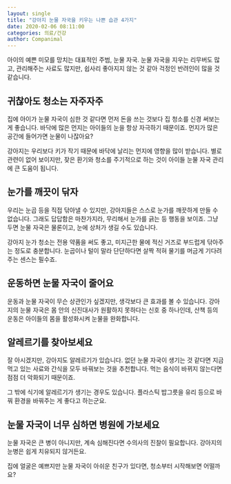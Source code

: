 ```yaml
---
layout: single
title: "강아지 눈물 자국을 키우는 나쁜 습관 4가지"
date: 2020-02-06 08:11:00
categories: 의료/건강
author: Companimal
---
```


아이의 예쁜 미모를 망치는 대표적인 주범, 눈물 자국. 눈물 자국을 지우는 리무버도 많고, 관리해주는 사료도 많지만, 쉽사리 좋아지지 않는 것 같아 걱정인 반려인이 많을 것 같습니다.

## 귀찮아도 청소는 자주자주

집에 아이가 눈물 자국이 심한 것 같다면 먼저 돈을 쓰는 것보다 집 청소를 신경 써보는 게 좋습니다. 바닥에 많은 먼지는 아이들의 눈을 항상 자극하기 때문이죠. 먼지가 많은 공간에 들어가면 눈물이 나잖아요?

강아지는 우리보다 키가 작기 때문에 바닥에 날리는 먼지에 영향을 많이 받습니다. 별로 관련이 없어 보이지만, 잦은 환기와 청소를 주기적으로 하는 것이 아이들 눈물 자국 관리에 큰 도움이 됩니다.

## 눈가를 깨끗이 닦자

우리는 눈곱 등을 직접 닦아낼 수 있지만, 강아지들은 스스로 눈가를 깨끗하게 만들 수 없습니다. 그래도 답답함은 마찬가지라, 무리해서 눈가를 긁는 등 행동을 보이죠. 그냥 두면 눈물 자국은 물론이고, 눈에 상처가 생길 수도 있습니다.

강아지 눈가 청소는 전용 약품을 써도 좋고, 미지근한 물에 적신 거즈로 부드럽게 닦아주는 정도로 충분합니다. 눈곱이나 털이 말라 단단하다면 살짝 적혀 물기를 머금게 기다려주는 센스는 필수죠.

## 운동하면 눈물 자국이 줄어요

운동과 눈물 자국이 무슨 상관인가 싶겠지만, 생각보다 큰 효과를 볼 수 있습니다. 강아지의 눈물 자국은 몸 안의 신진대사가 원활하지 못하다는 신호 중 하나인데, 산책 등의 운동은 아이들의 몸을 활성화시켜 눈물을 완화합니다.

## 알레르기를 찾아보세요

잘 아시겠지만, 강아지도 알레르기가 있습니다. 없던 눈물 자국이 생기는 것 같다면 지금 먹고 있는 사료와 간식을 모두 바꿔보는 것을 추천합니다. 먹는 음식이 바뀌지 않는다면 점점 더 악화되기 때문이죠.

그 밖에 식기에 알레르기가 생기는 경우도 있습니다. 플라스틱 밥그릇을 유리 등으로 바꿔 환경을 바꿔주는 게 좋다고 하는군요.

## 눈물 자국이 너무 심하면 병원에 가보세요

눈물 자국은 큰 병이 아니지만, 계속 심해진다면 수의사의 진찰이 필요합니다. 강아지의 눈병은 쉽게 치유되지 않거든요.

집에 얼굴은 예쁘지만 눈물 자국이 아쉬운 친구가 있다면, 청소부터 시작해보면 어떨까요?
